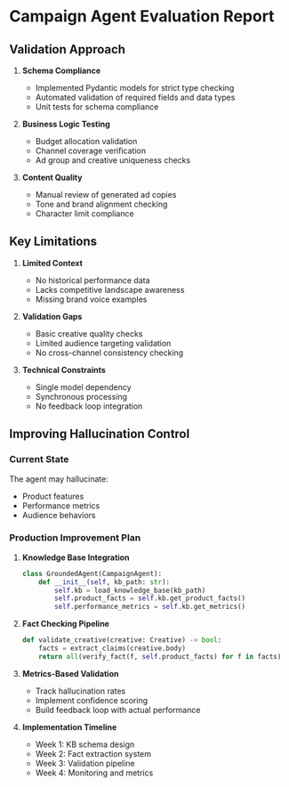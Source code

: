 # Campaign Agent Evaluation Report

## Validation Approach

1. **Schema Compliance**
   - Implemented Pydantic models for strict type checking
   - Automated validation of required fields and data types
   - Unit tests for schema compliance

2. **Business Logic Testing**
   - Budget allocation validation
   - Channel coverage verification
   - Ad group and creative uniqueness checks

3. **Content Quality**
   - Manual review of generated ad copies
   - Tone and brand alignment checking
   - Character limit compliance

## Key Limitations

1. **Limited Context**
   - No historical performance data
   - Lacks competitive landscape awareness
   - Missing brand voice examples

2. **Validation Gaps**
   - Basic creative quality checks
   - Limited audience targeting validation
   - No cross-channel consistency checking

3. **Technical Constraints**
   - Single model dependency
   - Synchronous processing
   - No feedback loop integration

## Improving Hallucination Control

### Current State
The agent may hallucinate:
- Product features
- Performance metrics
- Audience behaviors

### Production Improvement Plan

1. **Knowledge Base Integration**
   ```python
   class GroundedAgent(CampaignAgent):
       def __init__(self, kb_path: str):
           self.kb = load_knowledge_base(kb_path)
           self.product_facts = self.kb.get_product_facts()
           self.performance_metrics = self.kb.get_metrics()
   ```

2. **Fact Checking Pipeline**
   ```python
   def validate_creative(creative: Creative) -> bool:
       facts = extract_claims(creative.body)
       return all(verify_fact(f, self.product_facts) for f in facts)
   ```

3. **Metrics-Based Validation**
   - Track hallucination rates
   - Implement confidence scoring
   - Build feedback loop with actual performance

4. **Implementation Timeline**
   - Week 1: KB schema design
   - Week 2: Fact extraction system
   - Week 3: Validation pipeline
   - Week 4: Monitoring and metrics
